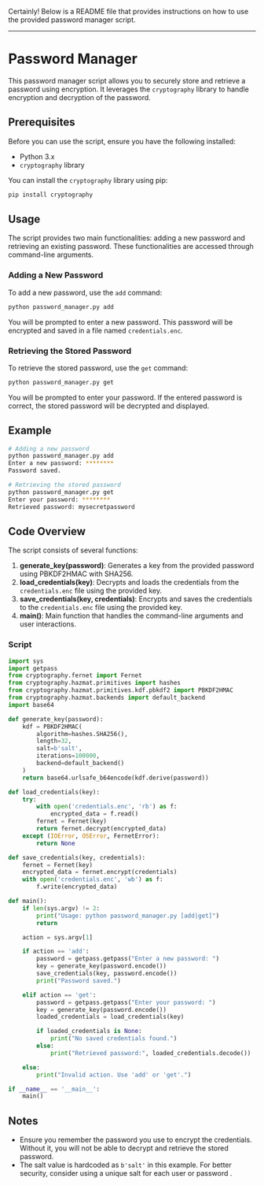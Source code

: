 Certainly! Below is a README file that provides instructions on how to use the provided password manager script.

---

# Password Manager

This password manager script allows you to securely store and retrieve a password using encryption. It leverages the `cryptography` library to handle encryption and decryption of the password.

## Prerequisites

Before you can use the script, ensure you have the following installed:

- Python 3.x
- `cryptography` library

You can install the `cryptography` library using pip:

```bash
pip install cryptography
```

## Usage

The script provides two main functionalities: adding a new password and retrieving an existing password. These functionalities are accessed through command-line arguments.

### Adding a New Password

To add a new password, use the `add` command:

```bash
python password_manager.py add
```

You will be prompted to enter a new password. This password will be encrypted and saved in a file named `credentials.enc`.

### Retrieving the Stored Password

To retrieve the stored password, use the `get` command:

```bash
python password_manager.py get
```

You will be prompted to enter your password. If the entered password is correct, the stored password will be decrypted and displayed.

## Example

```bash
# Adding a new password
python password_manager.py add
Enter a new password: ********
Password saved.

# Retrieving the stored password
python password_manager.py get
Enter your password: ********
Retrieved password: mysecretpassword
```

## Code Overview

The script consists of several functions:

1. **generate_key(password)**: Generates a key from the provided password using PBKDF2HMAC with SHA256.
2. **load_credentials(key)**: Decrypts and loads the credentials from the `credentials.enc` file using the provided key.
3. **save_credentials(key, credentials)**: Encrypts and saves the credentials to the `credentials.enc` file using the provided key.
4. **main()**: Main function that handles the command-line arguments and user interactions.

### Script

```python
import sys
import getpass
from cryptography.fernet import Fernet
from cryptography.hazmat.primitives import hashes
from cryptography.hazmat.primitives.kdf.pbkdf2 import PBKDF2HMAC
from cryptography.hazmat.backends import default_backend
import base64

def generate_key(password):
    kdf = PBKDF2HMAC(
        algorithm=hashes.SHA256(),
        length=32,
        salt=b'salt',
        iterations=100000,
        backend=default_backend()
    )
    return base64.urlsafe_b64encode(kdf.derive(password))

def load_credentials(key):
    try:
        with open('credentials.enc', 'rb') as f:
            encrypted_data = f.read()
        fernet = Fernet(key)
        return fernet.decrypt(encrypted_data)
    except (IOError, OSError, FernetError):
        return None

def save_credentials(key, credentials):
    fernet = Fernet(key)
    encrypted_data = fernet.encrypt(credentials)
    with open('credentials.enc', 'wb') as f:
        f.write(encrypted_data)

def main():
    if len(sys.argv) != 2:
        print("Usage: python password_manager.py [add|get]")
        return

    action = sys.argv[1]

    if action == 'add':
        password = getpass.getpass("Enter a new password: ")
        key = generate_key(password.encode())
        save_credentials(key, password.encode())
        print("Password saved.")

    elif action == 'get':
        password = getpass.getpass("Enter your password: ")
        key = generate_key(password.encode())
        loaded_credentials = load_credentials(key)

        if loaded_credentials is None:
            print("No saved credentials found.")
        else:
            print("Retrieved password:", loaded_credentials.decode())

    else:
        print("Invalid action. Use 'add' or 'get'.")

if __name__ == '__main__':
    main()
```

## Notes

- Ensure you remember the password you use to encrypt the credentials. Without it, you will not be able to decrypt and retrieve the stored password.
- The salt value is hardcoded as `b'salt'` in this example. For better security, consider using a unique salt for each user or password .
